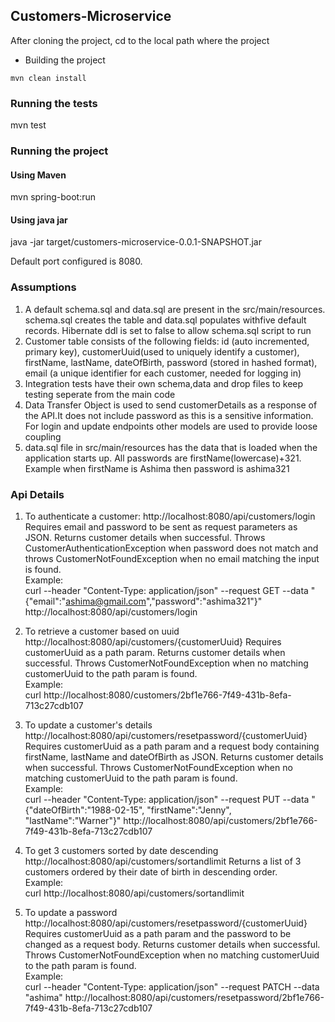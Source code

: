 ## Customers-Microservice

After cloning the project, cd to the local path where the project

- Building the project
```
mvn clean install
```

### Running the tests
mvn test

### Running the project 
#### Using Maven
mvn spring-boot:run
#### Using java jar
java -jar target/customers-microservice-0.0.1-SNAPSHOT.jar

Default port configured is 8080. 

### Assumptions
1. A default schema.sql and data.sql are present in the src/main/resources. schema.sql creates the table and data.sql populates withfive default records. Hibernate ddl is set to false to allow schema.sql script to run
2. Customer table consists of the following fields: id (auto incremented, primary key), customerUuid(used to uniquely identify a customer), firstName, lastName, dateOfBirth, password (stored in hashed format), email (a unique identifier for each customer, needed for logging in) 
3. Integration tests have their own schema,data and drop files to keep testing seperate from the main code
4. Data Transfer Object is used to send customerDetails as a response of the API.It does not include password as this is a sensitive information. For login and update endpoints other models are used to provide loose coupling
5. data.sql file in src/main/resources has the data that is loaded when the application starts up. All passwords are firstName(lowercase)+321. Example when firstName is Ashima then password is ashima321

### Api Details
1. To authenticate a customer: http://localhost:8080/api/customers/login
Requires email and password to be sent as request parameters as JSON. Returns customer details when successful. Throws CustomerAuthenticationException when password does not match and throws CustomerNotFoundException when no email matching the input is found. <br>
Example:<br>
curl --header "Content-Type: application/json" --request GET --data "{\"email\":\"ashima@gmail.com\",\"password\":\"ashima321\"}" http://localhost:8080/api/customers/login

2. To retrieve a customer based on uuid http://localhost:8080/api/customers/{customerUuid}
Requires customerUuid as a path param. Returns customer details when successful. Throws CustomerNotFoundException when no matching customerUuid to the path param is found. <br> 
Example: <br>
curl  http://localhost:8080/customers/2bf1e766-7f49-431b-8efa-713c27cdb107

3. To update a customer's details http://localhost:8080/api/customers/resetpassword/{customerUuid}
Requires customerUuid as a path param and a request body containing firstName, lastName and dateOfBirth as JSON. Returns customer details when successful. Throws CustomerNotFoundException when no matching customerUuid to the path param is found. <br>
Example: <br>
curl --header "Content-Type: application/json" --request PUT --data "{\"dateOfBirth\":\"1988-02-15\", \"firstName\":\"Jenny\", \"lastName\":\"Warner\"}" http://localhost:8080/api/customers/2bf1e766-7f49-431b-8efa-713c27cdb107

4. To get 3 customers sorted by date descending http://localhost:8080/api/customers/sortandlimit
Returns a list of 3 customers ordered by their date of birth in descending order. <br>
Example: <br>
curl  http://localhost:8080/api/customers/sortandlimit

5. To update a password http://localhost:8080/api/customers/resetpassword/{customerUuid}
Requires customerUuid as a path param and the password to be changed as a request body. Returns customer details when successful. Throws CustomerNotFoundException when no matching customerUuid to the path param is found.  
Example: <br>
curl --header "Content-Type: application/json" --request PATCH --data "ashima" http://localhost:8080/api/customers/resetpassword/2bf1e766-7f49-431b-8efa-713c27cdb107

